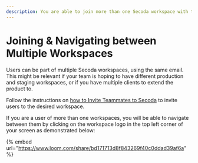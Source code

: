 ```yaml
---
description: You are able to join more than one Secoda workspace with the same email.
---
```


# Joining & Navigating between Multiple Workspaces

Users can be part of multiple Secoda workspaces, using the same email. This might be relevant if your team is hoping to have different production and staging workspaces, or if you have multiple clients to extend the product to.

Follow the instructions on [how to Invite Teammates to Secoda](./) to invite users to the desired workspace.&#x20;

If you are a user of more than one workspaces, you will be able to navigate between them by clicking on the workspace logo in the top left corner of your screen as demonstrated below:

{% embed url="https://www.loom.com/share/bd171713d8f843269f40c0ddad39af6a" %}



